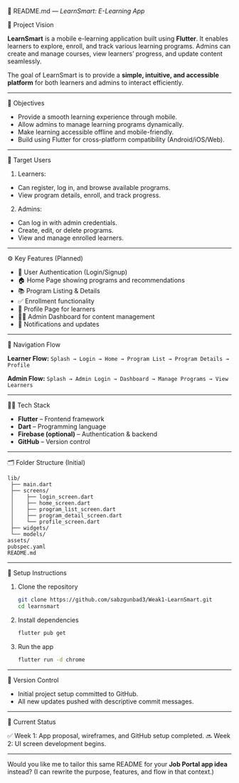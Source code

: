 
 📘 README.md — *LearnSmart: E-Learning App*

 🧩 Project Vision

**LearnSmart** is a mobile e-learning application built using **Flutter**.
It enables learners to explore, enroll, and track various learning programs.
Admins can create and manage courses, view learners’ progress, and update content seamlessly.

The goal of LearnSmart is to provide a **simple, intuitive, and accessible platform** for both learners and admins to interact efficiently.

---

 🎯 Objectives

* Provide a smooth learning experience through mobile.
* Allow admins to manage learning programs dynamically.
* Make learning accessible offline and mobile-friendly.
* Build using Flutter for cross-platform compatibility (Android/iOS/Web).

---

 👥 Target Users

 1. Learners:

* Can register, log in, and browse available programs.
* View program details, enroll, and track progress.

 2. Admins:

* Can log in with admin credentials.
* Create, edit, or delete programs.
* View and manage enrolled learners.

---

 ⚙️ Key Features (Planned)

* 🔐 User Authentication (Login/Signup)
* 🏠 Home Page showing programs and recommendations
* 📚 Program Listing & Details
* ✅ Enrollment functionality
* 👤 Profile Page for learners
* 🧑‍💼 Admin Dashboard for content management
* 🔔 Notifications and updates

---

 🧭 Navigation Flow

**Learner Flow:**
`Splash → Login → Home → Program List → Program Details → Profile`

**Admin Flow:**
`Splash → Admin Login → Dashboard → Manage Programs → View Learners`

---

 🧑‍💻 Tech Stack

* **Flutter** – Frontend framework
* **Dart** – Programming language
* **Firebase (optional)** – Authentication & backend
* **GitHub** – Version control

---

 🗂️ Folder Structure (Initial)

```
lib/
 ├── main.dart
 ├── screens/
 │    ├── login_screen.dart
 │    ├── home_screen.dart
 │    ├── program_list_screen.dart
 │    ├── program_detail_screen.dart
 │    └── profile_screen.dart
 ├── widgets/
 └── models/
assets/
pubspec.yaml
README.md
```

---

 🚀 Setup Instructions

1. Clone the repository

   ```bash
   git clone https://github.com/sabzgunbad3/Weak1-LearnSmart.git
   cd learnsmart
   ```
2. Install dependencies

   ```bash
   flutter pub get
   ```
3. Run the app

   ```bash
   flutter run -d chrome
   ```

---

 🧾 Version Control

* Initial project setup committed to GitHub.
* All new updates pushed with descriptive commit messages.

---

 🏁 Current Status

✅ Week 1: App proposal, wireframes, and GitHub setup completed.
🔜 Week 2: UI screen development begins.

---

Would you like me to tailor this same README for your **Job Portal app idea** instead?
(I can rewrite the purpose, features, and flow in that context.)
